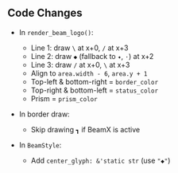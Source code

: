 ## Code Changes

- In `render_beam_logo()`:
  - Line 1: draw `\` at x+0, `/` at x+3
  - Line 2: draw `◆` (fallback to `✦`, `·`) at x+2
  - Line 3: draw `/` at x+0, `\` at x+3
  - Align to `area.width - 6`, `area.y + 1`
  - Top-left & bottom-right = `border_color`
  - Top-right & bottom-left = `status_color`
  - Prism = `prism_color`

- In border draw:
  - Skip drawing `┓` if BeamX is active

- In `BeamStyle`:
  - Add `center_glyph: &'static str` (use `"◆"`)

